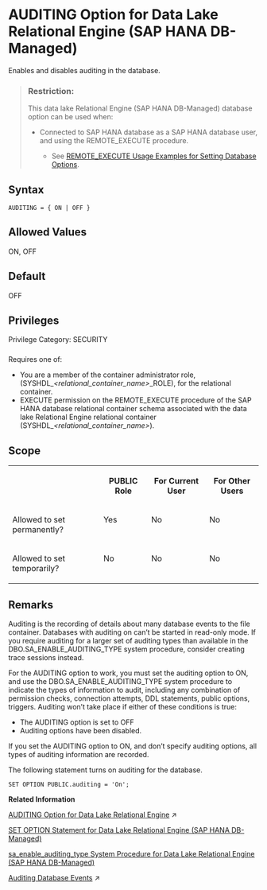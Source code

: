 <!-- loio05093562ca224fc2a9bbd3d9d587362c -->

# AUDITING Option for Data Lake Relational Engine \(SAP HANA DB-Managed\)

Enables and disables auditing in the database.



> ### Restriction:  
> This data lake Relational Engine \(SAP HANA DB-Managed\) database option can be used when:
> 
> -   Connected to SAP HANA database as a SAP HANA database user, and using the REMOTE\_EXECUTE procedure.
> 
>     -   See [REMOTE\_EXECUTE Usage Examples for Setting Database Options](remote-execute-usage-examples-for-setting-database-options-0023bea.md).



<a name="loio05093562ca224fc2a9bbd3d9d587362c__section_h5n_ppy_brb"/>

## Syntax

```
AUDITING = { ON | OFF }
```



<a name="loio05093562ca224fc2a9bbd3d9d587362c__section_op2_23y_brb"/>

## Allowed Values

ON, OFF



<a name="loio05093562ca224fc2a9bbd3d9d587362c__section_l5r_23y_brb"/>

## Default

OFF



<a name="loio05093562ca224fc2a9bbd3d9d587362c__section_f2n_1xv_cxb"/>

## Privileges

Privilege Category: SECURITY



### 

Requires one of:

-   You are a member of the container administrator role, \(SYSHDL\_*<relational\_container\_name\>*\_ROLE\), for the relational container.
-   EXECUTE permission on the REMOTE\_EXECUTE procedure of the SAP HANA database relational container schema associated with the data lake Relational Engine relational container \(SYSHDL\_*<relational\_container\_name\>*\).



<a name="loio05093562ca224fc2a9bbd3d9d587362c__section_u15_zmb_dxb"/>

## Scope


<table>
<tr>
<th valign="top">

 



</th>
<th valign="top">

PUBLIC Role



</th>
<th valign="top">

For Current User



</th>
<th valign="top">

For Other Users



</th>
</tr>
<tr>
<td valign="top">

Allowed to set permanently?



</td>
<td valign="top">

Yes



</td>
<td valign="top">

No



</td>
<td valign="top">

No



</td>
</tr>
<tr>
<td valign="top">

Allowed to set temporarily?



</td>
<td valign="top">

No



</td>
<td valign="top">

No



</td>
<td valign="top">

No



</td>
</tr>
</table>



<a name="loio05093562ca224fc2a9bbd3d9d587362c__section_a2b_33y_brb"/>

## Remarks

Auditing is the recording of details about many database events to the file container. Databases with auditing on can’t be started in read-only mode. If you require auditing for a larger set of auditing types than available in the DBO.SA\_ENABLE\_AUDITING\_TYPE system procedure, consider creating trace sessions instead.

For the AUDITING option to work, you must set the auditing option to ON, and use the DBO.SA\_ENABLE\_AUDITING\_TYPE system procedure to indicate the types of information to audit, including any combination of permission checks, connection attempts, DDL statements, public options, triggers. Auditing won’t take place if either of these conditions is true:

-   The AUDITING option is set to OFF
-   Auditing options have been disabled.

If you set the AUDITING option to ON, and don’t specify auditing options, all types of auditing information are recorded.



The following statement turns on auditing for the database.

```
SET OPTION PUBLIC.auditing = 'On';
```

**Related Information**  


[AUDITING Option for Data Lake Relational Engine](https://help.sap.com/viewer/19b3964099384f178ad08f2d348232a9/2023_1_QRC/en-US/812cc49c6ce21014a5f195897313e166.html "Enables and disables auditing in the database.") :arrow_upper_right:

[SET OPTION Statement for Data Lake Relational Engine \(SAP HANA DB-Managed\)](../030-sql-statements/set-option-statement-for-data-lake-relational-engine-sap-hana-db-managed-84a37a4.md "Changes options that affect the behavior of the database and its compatibility with Transact-SQL. Setting the value of an option can change the behavior for all users or an individual user, in either a temporary or permanent scope.")

[sa\_enable\_auditing\_type System Procedure for Data Lake Relational Engine \(SAP HANA DB-Managed\)](../060-system-procedures/sa-enable-auditing-type-system-procedure-for-data-lake-relational-engine-sap-hana-db-mana-7bde72c.md "Specifies which events to include in auditing.")

[Auditing Database Events](https://help.sap.com/viewer/a89a0a8384f21015b1e7adbeca456f73/2023_1_QRC/en-US/4c20fb59d0e848e09ffb191c9d2c0b16.html "Auditing tracks all of the activity performed on a data lake Relational Engine database.") :arrow_upper_right:

